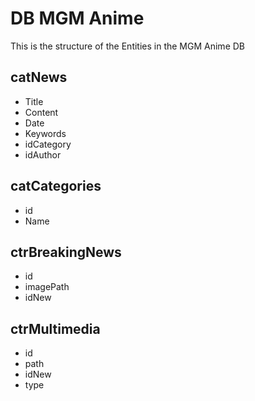 DB MGM Anime
============

This is the structure of the Entities in the MGM Anime DB


catNews
-------

- Title
- Content
- Date
- Keywords
- idCategory
- idAuthor

catCategories
-------------

- id
- Name

ctrBreakingNews
---------------

- id
- imagePath
- idNew

ctrMultimedia
-------------

- id
- path
- idNew
- type